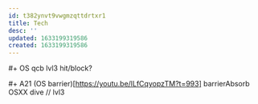 ```yaml
---
id: t382ynvt9vwgmzqttdrtxr1
title: Tech
desc: ''
updated: 1633199319586
created: 1633199319586
---
```


#+ OS
qcb lvl3 hit/block?

#+ A21
(OS barrier)[https://youtu.be/lLfCqyopzTM?t=993]
    barrierAbsorb OSXX dive // lvl3



